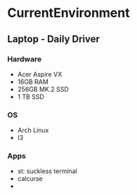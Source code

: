 # CurrentEnvironment

## Laptop - Daily Driver

### Hardware

- Acer Aspire VX
- 16GB RAM
- 256GB MK.2 SSD
- 1 TB SSD

### OS

- Arch Linux
- I3

### Apps

- st: suckless terminal
- calcurse
- 
